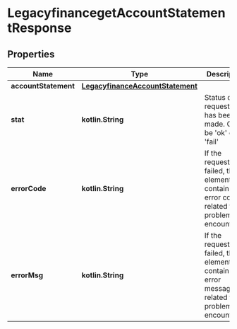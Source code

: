 
# LegacyfinancegetAccountStatementResponse

## Properties
Name | Type | Description | Notes
------------ | ------------- | ------------- | -------------
**accountStatement** | [**LegacyfinanceAccountStatement**](LegacyfinanceAccountStatement.md) |  | 
**stat** | **kotlin.String** | Status of the request that has been made. Can be &#39;ok&#39; or &#39;fail&#39; |  [optional]
**errorCode** | **kotlin.String** | If the request has failed, this element will contain the error code related to the problem encountered. |  [optional]
**errorMsg** | **kotlin.String** | If the request has failed, this element will contain the error message related to the problem encountered. |  [optional]



